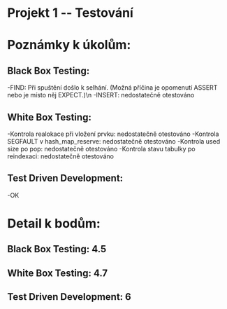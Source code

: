 # Projekt 1 -- Testování

# Poznámky k úkolům:

## Black Box Testing:

   -FIND: Při spuštění došlo k selhání. (Možná příčina je opomenutí ASSERT nebo je místo něj EXPECT.)\n
   -INSERT: nedostatečně otestováno

## White Box Testing:

   -Kontrola realokace při vložení prvku: nedostatečně otestováno
   -Kontrola SEGFAULT v hash_map_reserve: nedostatečně otestováno
   -Kontrola used size po pop: nedostatečně otestováno
   -Kontrola stavu tabulky po reindexaci: nedostatečně otestováno

## Test Driven Development:

   -OK

# Detail k bodům:

## Black Box Testing: 4.5

## White Box Testing: 4.7

## Test Driven Development: 6


